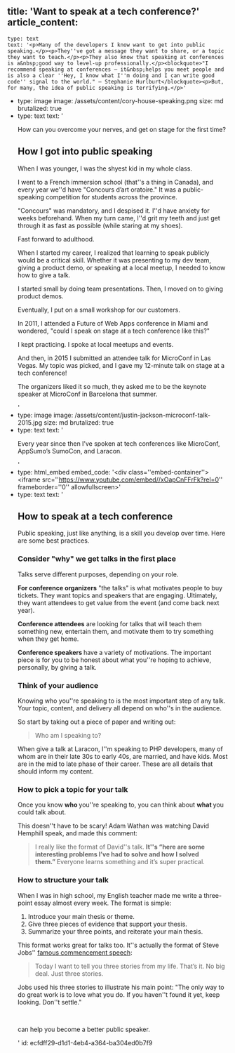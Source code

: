 title: 'Want to speak at a tech conference?'
article_content:
  -
    type: text
    text: '<p>Many of the developers I know want to get into public speaking.</p><p>They''ve got a message they want to share, or a topic they want to teach.</p><p>They also know that speaking at conferences is a&nbsp;good way to level-up professionally.</p><blockquote>"I recommend speaking at conferences – it&nbsp;helps you meet people and is also a clear ''Hey, I know what I''m doing and I can write good code'' signal to the world." – Stephanie Hurlburt</blockquote><p>But, for many, the idea of public speaking is terrifying.</p>'
  -
    type: image
    image: /assets/content/cory-house-speaking.png
    size: md
    brutalized: true
  -
    type: text
    text: '<p>How can you overcome your nerves, and get on stage for the first time?</p><h2>How I got into public speaking</h2><p>When I was younger, I was the shyest kid in my whole class.</p><p>I went to a French immersion school (that''s a thing in Canada), and every year we''d have "Concours <g class="gr_ gr_367 gr-alert gr_spell gr_inline_cards gr_run_anim ContextualSpelling" id="367" data-gr-id="367">d’art</g> <g class="gr_ gr_368 gr-alert gr_spell gr_inline_cards gr_disable_anim_appear ContextualSpelling" id="368" data-gr-id="368">oratoire</g>." It was a public-speaking competition for students across the province.&nbsp;</p><p>"Concours" was mandatory, and I despised it. I''d have anxiety for weeks beforehand. When my turn came, I''d grit my teeth and just get through it as fast as possible (while staring at my shoes).</p><p>Fast forward to adulthood.</p><p>When I started my career, I realized that learning to speak publicly would be a critical skill. Whether it was presenting to my dev team, giving a product demo, or speaking at a local meetup, I needed to know how to give a talk.</p><p>I started small by doing team presentations. Then, I moved on to giving product demos.</p><p>Eventually, I put on a small workshop for our customers.</p><p>In 2011, I attended a Future of Web Apps conference in Miami and wondered, "could I speak on stage at a tech conference like this?"</p><p>I kept practicing. I spoke at local meetups and events.</p><p>And then, in 2015 I submitted an attendee talk for MicroConf in Las Vegas. My topic was picked, and I gave my 12-minute talk on stage at a tech conference!</p><p>The organizers liked it so much, they asked me to be the keynote speaker at MicroConf in Barcelona that summer.</p>'
  -
    type: image
    image: /assets/content/justin-jackson-microconf-talk-2015.jpg
    size: md
    brutalized: true
  -
    type: text
    text: '<p>Every year since then I’ve spoken at tech conferences like MicroConf, AppSumo’s SumoCon, and Laracon.</p>'
  -
    type: html_embed
    embed_code: '<style>.embed-container { position: relative; padding-bottom: 56.25%; height: 0; overflow: hidden; max-width: 100%; } .embed-container iframe, .embed-container object, .embed-container embed { position: absolute; top: 0; left: 0; width: 100%; height: 100%; }</style><div class=''embed-container''><iframe src=''https://www.youtube.com/embed//xOapCnFFrFk?rel=0'' frameborder=''0'' allowfullscreen></iframe></div>'
  -
    type: text
    text: '<h2>How to speak at a tech conference</h2><p>Public speaking, just like anything, is a skill you develop over time. Here are some best practices.</p><h3>Consider "why" we get talks in the first place</h3><p>Talks serve different purposes, depending on your role.</p><p><b>For conference organizers</b>&nbsp;"the talks" is what motivates people to buy tickets. They want topics&nbsp;and speakers that are engaging. Ultimately, they want attendees to get value from the event (and come back next year).</p><p><b>Conference attendees</b>&nbsp;are looking for talks that will teach them something new, entertain them, and motivate them to try&nbsp;something when they get home.</p><p><b>Conference speakers </b>have a variety of motivations. The important piece is for you to be honest about what you''re hoping to achieve, personally, by giving a talk.</p><h3>Think of your audience</h3><p>Knowing who you''re speaking to is the most important step of any talk. Your topic, content,&nbsp;and delivery all depend on who''s in the audience.</p><p>So start by taking out a piece of paper and writing out:</p><blockquote>Who am I speaking to?</blockquote><p>When give a talk at Laracon, I''m speaking to PHP developers, many of whom are in their late 30s to early 40s, are married, and have kids. Most are in the mid to late phase of their career. These are all&nbsp;details that should inform&nbsp;my content.</p><h3>How to pick a topic for your talk</h3><p>Once you know <b>who </b>you''re speaking to, you can think about <b>what </b>you could talk about.</p><p>This doesn''t have to be scary! Adam Wathan was watching David Hemphill speak, and made this comment:</p><blockquote>I really like the format of David''s talk. <b>It''s “here are some interesting problems I’ve had to solve and how I solved them.”&nbsp;</b>Everyone learns something and it’s super practical.<br></blockquote><h3>How to structure your talk</h3><p>When I was in high school, my English teacher made me write a three-point essay almost every week. The format is simple:</p><ol><li>Introduce your main thesis or theme.<br></li><li>Give three pieces of evidence that support your thesis.<br></li><li>Summarize your three points, and reiterate your main thesis.<br></li></ol><p>This format works great for talks too. It''s actually the format of Steve Jobs'' <a href="https://www.youtube.com/watch?v=D1R-jKKp3NA">famous commencement speech</a>:</p><blockquote>Today I want to tell you three stories from my life. That’s it. No big deal. Just three stories.</blockquote><p>Jobs used his three stories to illustrate his main point: "The only way to do great work is to love what you do. If you haven''t found it yet, keep looking. Don''t settle."</p><p><br></p><p>can help you become a better public speaker.</p>'
id: ecfdff29-d1d1-4eb4-a364-ba304ed0b7f9
